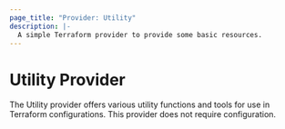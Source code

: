 ```yaml
---
page_title: "Provider: Utility"
description: |-
  A simple Terraform provider to provide some basic resources.
---
```


# Utility Provider

The Utility provider offers various utility functions and tools for use in Terraform configurations. This provider does not require configuration.